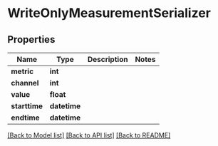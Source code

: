 # WriteOnlyMeasurementSerializer

## Properties
Name | Type | Description | Notes
------------ | ------------- | ------------- | -------------
**metric** | **int** |  | 
**channel** | **int** |  | 
**value** | **float** |  | 
**starttime** | **datetime** |  | 
**endtime** | **datetime** |  | 

[[Back to Model list]](../README.md#documentation-for-models) [[Back to API list]](../README.md#documentation-for-api-endpoints) [[Back to README]](../README.md)

